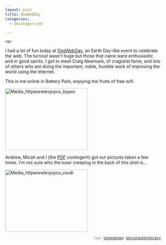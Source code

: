 ```yaml
---
layout: post
title: OneWebDay
categories:
  - Uncategorized

---
```



    <p>
I had a lot of fun today at <a href="http://www.onewebday.org%20">OneWebDay</a>, an Earth Day-like event to celebrate the web.  The turnout wasn't huge but those that came were enthusiastic and in good spirits.  I got to meet Craig Newmark, of cragislist fame, and lots of others who are doing the important, noble, humble work of improving the world using the Internet.  
</p><p>
This is me online in Battery Park, enjoying the fruits of free wifi. 
</p><p>
<div class='p_embed p_image_embed'>
<img alt="Media_httpwwwlevjoyco_bypec" height="200" src="http://levjoydotcom3.files.wordpress.com/2006/09/media_httpwwwlevjoyco_bypec.jpg?w=266" width="266" />
</div>

</p><p>
Andrew, Micah and I (the <a href="http://www.personaldemocracy.com">PDF</a> contingent) got our pictures taken a few times.  I'm not sure who the loser creeping in the back of this shot is...
</p><p>
<div class='p_embed p_image_embed'>
<img alt="Media_httpwwwlevjoyco_vsvdi" height="200" src="http://levjoydotcom3.files.wordpress.com/2006/09/media_httpwwwlevjoyco_vsvdi.jpg?w=266" width="266" />
</div>

</p><p>
      
</p>
<p style="text-align:right;font-size:11px;letter-spacing:.05em;color:#808979;">Tags: <a href="http://www.technorati.com/tag/onewebday" rel="tag">onewebday</a>, <a href="http://www.technorati.com/tag/personaldemocracy" rel="tag">personaldemocracy</a></p>
  
